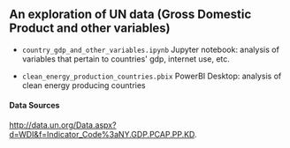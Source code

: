 ## An exploration of UN data (Gross Domestic Product and other variables)

- `country_gdp_and_other_variables.ipynb` Jupyter notebook: analysis of variables that pertain to countries' gdp, internet use, etc.

- `clean_energy_production_countries.pbix` PowerBI Desktop: analysis of clean energy producing countries


#### Data Sources  
http://data.un.org/Data.aspx?d=WDI&f=Indicator_Code%3aNY.GDP.PCAP.PP.KD.
